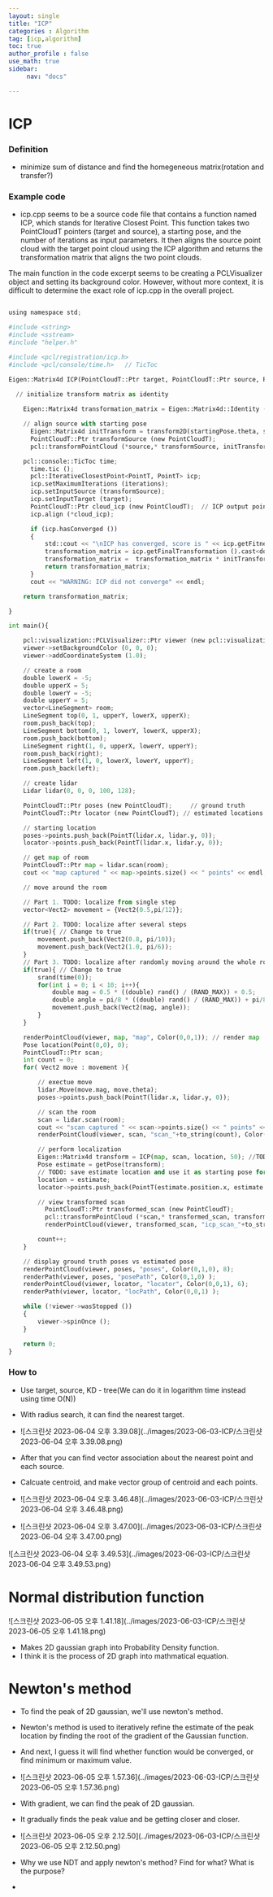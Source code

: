 ```yaml
---
layout: single
title: "ICP"
categories : Algorithm
tag: [icp,algorithm]
toc: true
author_profile : false
use_math: true
sidebar:
     nav: "docs"

---
```




# ICP

### Definition

* minimize sum of distance and find the homegeneous matrix(rotation and transfer?)



### Example code

*  icp.cpp seems to be a source code file that contains a function named ICP, which stands for Iterative Closest Point. This function takes two PointCloudT pointers (target and source), a starting pose, and the number of iterations as input parameters. It then aligns the source point cloud with the target point cloud using the ICP algorithm and returns the transformation matrix that aligns the two point clouds.

  The main function in the code excerpt seems to be creating a PCLVisualizer object and setting its background color. However, without more context, it is difficult to determine the exact role of icp.cpp in the overall project.



```python

using namespace std;

#include <string>
#include <sstream>
#include "helper.h"

#include <pcl/registration/icp.h>
#include <pcl/console/time.h>   // TicToc

Eigen::Matrix4d ICP(PointCloudT::Ptr target, PointCloudT::Ptr source, Pose startingPose, int iterations){

  // initialize transform matrix as identity
  
    Eigen::Matrix4d transformation_matrix = Eigen::Matrix4d::Identity ();

    // align source with starting pose
      Eigen::Matrix4d initTransform = transform2D(startingPose.theta, startingPose.position.x, startingPose.position.y);
      PointCloudT::Ptr transformSource (new PointCloudT); 
      pcl::transformPointCloud (*source,* transformSource, initTransform);

    pcl::console::TicToc time;
      time.tic ();
      pcl::IterativeClosestPoint<PointT, PointT> icp;
      icp.setMaximumIterations (iterations);
      icp.setInputSource (transformSource);
      icp.setInputTarget (target);
      PointCloudT::Ptr cloud_icp (new PointCloudT);  // ICP output point cloud
      icp.align (*cloud_icp);

      if (icp.hasConverged ())
      {
          std::cout << "\nICP has converged, score is " << icp.getFitnessScore () << std::endl;
          transformation_matrix = icp.getFinalTransformation ().cast<double>();
          transformation_matrix =  transformation_matrix * initTransform;
          return transformation_matrix;
      }
      cout << "WARNING: ICP did not converge" << endl;

    return transformation_matrix;

}

int main(){

    pcl::visualization::PCLVisualizer::Ptr viewer (new pcl::visualization::PCLVisualizer ("2D Viewer"));
    viewer->setBackgroundColor (0, 0, 0);
    viewer->addCoordinateSystem (1.0);

    // create a room
    double lowerX = -5;
    double upperX = 5;
    double lowerY = -5;
    double upperY = 5;
    vector<LineSegment> room;
    LineSegment top(0, 1, upperY, lowerX, upperX);
    room.push_back(top);
    LineSegment bottom(0, 1, lowerY, lowerX, upperX);
    room.push_back(bottom);
    LineSegment right(1, 0, upperX, lowerY, upperY);
    room.push_back(right);
    LineSegment left(1, 0, lowerX, lowerY, upperY);
    room.push_back(left);

    // create lidar
    Lidar lidar(0, 0, 0, 100, 128);

    PointCloudT::Ptr poses (new PointCloudT);     // ground truth
    PointCloudT::Ptr locator (new PointCloudT); // estimated locations

    // starting location
    poses->points.push_back(PointT(lidar.x, lidar.y, 0));
    locator->points.push_back(PointT(lidar.x, lidar.y, 0));

    // get map of room
    PointCloudT::Ptr map = lidar.scan(room);
    cout << "map captured " << map->points.size() << " points" << endl;

    // move around the room

    // Part 1. TODO: localize from single step
    vector<Vect2> movement = {Vect2(0.5,pi/12)};

    // Part 2. TODO: localize after several steps
    if(true){ // Change to true
        movement.push_back(Vect2(0.8, pi/10));
        movement.push_back(Vect2(1.0, pi/6));
    }
    // Part 3. TODO: localize after randomly moving around the whole room
    if(true){ // Change to true
        srand(time(0));
        for(int i = 0; i < 10; i++){
            double mag = 0.5 * ((double) rand() / (RAND_MAX)) + 0.5;
            double angle = pi/8 * ((double) rand() / (RAND_MAX)) + pi/8;
            movement.push_back(Vect2(mag, angle));
        }
    }

    renderPointCloud(viewer, map, "map", Color(0,0,1)); // render map
    Pose location(Point(0,0), 0);
    PointCloudT::Ptr scan;
    int count = 0;
    for( Vect2 move : movement ){

        // exectue move
        lidar.Move(move.mag, move.theta);
        poses->points.push_back(PointT(lidar.x, lidar.y, 0));

        // scan the room
        scan = lidar.scan(room);
        cout << "scan captured " << scan->points.size() << " points" << endl;
        renderPointCloud(viewer, scan, "scan_"+to_string(count), Color(1,0,0)); // render scan

        // perform localization
        Eigen::Matrix4d transform = ICP(map, scan, location, 50); //TODO: make the iteration count greater than zero
        Pose estimate = getPose(transform);
        // TODO: save estimate location and use it as starting pose for ICP next time
        location = estimate;
        locator->points.push_back(PointT(estimate.position.x, estimate.position.y, 0));

        // view transformed scan
          PointCloudT::Ptr transformed_scan (new PointCloudT);
          pcl::transformPointCloud (*scan,* transformed_scan, transform);
          renderPointCloud(viewer, transformed_scan, "icp_scan_"+to_string(count), Color(0,1,0)); // render corrected scan

        count++;
    }

    // display ground truth poses vs estimated pose
    renderPointCloud(viewer, poses, "poses", Color(0,1,0), 8);
    renderPath(viewer, poses, "posePath", Color(0,1,0) );
    renderPointCloud(viewer, locator, "locator", Color(0,0,1), 6);
    renderPath(viewer, locator, "locPath", Color(0,0,1) );

    while (!viewer->wasStopped ())
    {
        viewer->spinOnce ();
    }

    return 0;
}
```





### How to

* Use target, source, KD - tree(We can do it in logarithm time instead using time O(N))
* With radius search, it can find the nearest target.
* ![스크린샷 2023-06-04 오후 3.39.08](../images/2023-06-03-ICP/스크린샷 2023-06-04 오후 3.39.08.png)



* After that you can find vector association about the nearest point and each source.
* Calcuate centroid, and make vector group of centroid and each points. 
* ![스크린샷 2023-06-04 오후 3.46.48](../images/2023-06-03-ICP/스크린샷 2023-06-04 오후 3.46.48.png)

* ![스크린샷 2023-06-04 오후 3.47.00](../images/2023-06-03-ICP/스크린샷 2023-06-04 오후 3.47.00.png)

![스크린샷 2023-06-04 오후 3.49.53](../images/2023-06-03-ICP/스크린샷 2023-06-04 오후 3.49.53.png)







# Normal distribution function

![스크린샷 2023-06-05 오후 1.41.18](../images/2023-06-03-ICP/스크린샷 2023-06-05 오후 1.41.18.png)

* Makes 2D gaussian graph into Probability Density function.
* I think it is the process of 2D graph into mathmatical equation.



# Newton's method

* To find the peak of 2D gaussian, we'll use newton's method.
* Newton's method is used to iteratively refine the estimate of the peak location by finding the root of the gradient of the Gaussian function. 
* And next, I guess it will find whether function would be converged, or find minimum or maximum value.
*  ![스크린샷 2023-06-05 오후 1.57.36](../images/2023-06-03-ICP/스크린샷 2023-06-05 오후 1.57.36.png)

* With gradient, we can find the peak of 2D gaussian.
* It gradually finds the peak value and be getting closer and closer.
* ![스크린샷 2023-06-05 오후 2.12.50](../images/2023-06-03-ICP/스크린샷 2023-06-05 오후 2.12.50.png)
* Why we use NDT and apply newton's method? Find for what? What is the purpose?
* 
